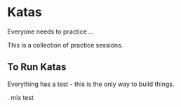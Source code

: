 # Katas

Everyone needs to practice ...

This is a collection of practice sessions.

## To Run Katas

Everything has a test - this is the only way to build things.

. mix test
